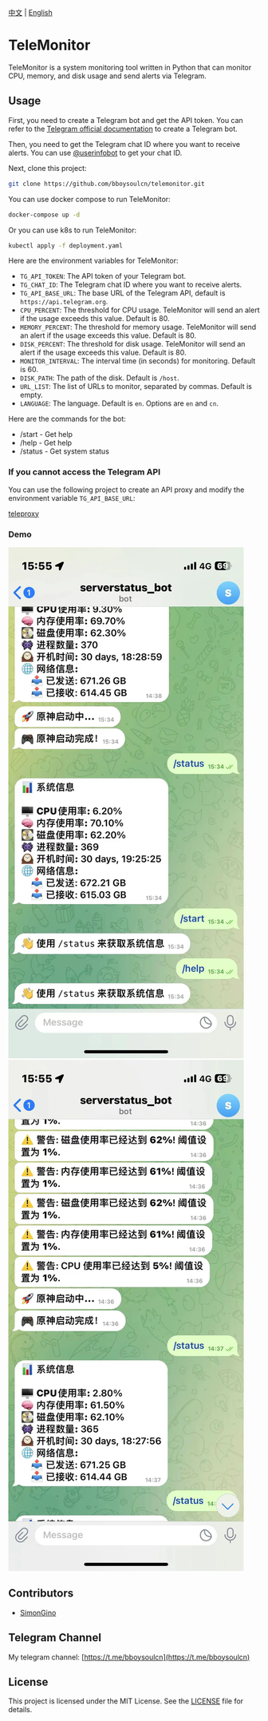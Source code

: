 [中文](README_CN.md) | [English](README.md)

# TeleMonitor

TeleMonitor is a system monitoring tool written in Python that can monitor CPU, memory, and disk usage and send alerts via Telegram.

## Usage

First, you need to create a Telegram bot and get the API token. You can refer to the [Telegram official documentation](https://core.telegram.org/bots/features#botfather) to create a Telegram bot.

Then, you need to get the Telegram chat ID where you want to receive alerts. You can use [@userinfobot](https://t.me/userinfobot) to get your chat ID.

Next, clone this project:

```bash
git clone https://github.com/bboysoulcn/telemonitor.git
```

You can use docker compose to run TeleMonitor:

```bash
docker-compose up -d
```

Or you can use k8s to run TeleMonitor:

```bash
kubectl apply -f deployment.yaml
```

Here are the environment variables for TeleMonitor:

- `TG_API_TOKEN`: The API token of your Telegram bot.
- `TG_CHAT_ID`: The Telegram chat ID where you want to receive alerts.
- `TG_API_BASE_URL`: The base URL of the Telegram API, default is `https://api.telegram.org`.
- `CPU_PERCENT`: The threshold for CPU usage. TeleMonitor will send an alert if the usage exceeds this value. Default is 80.
- `MEMORY_PERCENT`: The threshold for memory usage. TeleMonitor will send an alert if the usage exceeds this value. Default is 80.
- `DISK_PERCENT`: The threshold for disk usage. TeleMonitor will send an alert if the usage exceeds this value. Default is 80.
- `MONITOR_INTERVAL`: The interval time (in seconds) for monitoring. Default is 60.
- `DISK_PATH`: The path of the disk. Default is `/host`.
- `URL_LIST`: The list of URLs to monitor, separated by commas. Default is empty.
- `LANGUAGE`: The language. Default is `en`. Options are `en` and `cn`.

Here are the commands for the bot:

- /start - Get help
- /help - Get help
- /status - Get system status

### If you cannot access the Telegram API

You can use the following project to create an API proxy and modify the environment variable `TG_API_BASE_URL`:

[teleproxy](https://github.com/bboysoulcn/teleproxy)

### Demo

![](./images/img1.webp)
![](./images/img2.webp)

## Contributors

- [SimonGino](https://github.com/SimonGino)

## Telegram Channel

My telegram channel: [https://t.me/bboysoulcn](https://t.me/bboysoulcn)

## License

This project is licensed under the MIT License. See the [LICENSE](LICENSE) file for details.